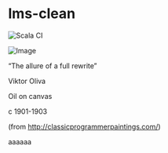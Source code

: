 # lms-clean

![Scala CI](https://github.com/TiarkRompf/lms-clean/workflows/Scala%20CI/badge.svg?branch=master)

![Image](https://67.media.tumblr.com/fff976b92c98b0977dcfb89119474165/tumblr_o5n9x9lnkV1ugyavxo1_500.jpg)

“The allure of a full rewrite”

Viktor Oliva

Oil on canvas

c 1901-1903

(from http://classicprogrammerpaintings.com/)

aaaaaa
